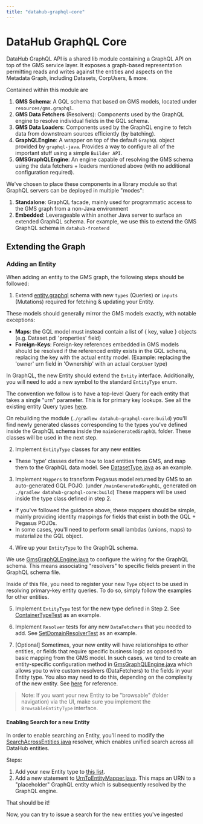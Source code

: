 ```yaml
---
title: "datahub-graphql-core"
---
```


# DataHub GraphQL Core
DataHub GraphQL API is a shared lib module containing a GraphQL API on top of the GMS service layer. It exposes a graph-based representation
permitting reads and writes against the entities and aspects on the Metadata Graph, including Datasets, CorpUsers, & more. 

Contained within this module are 

1. **GMS Schema**: A GQL schema that based on GMS models, located under `resources/gms.graphql`. 
2. **GMS Data Fetchers** (Resolvers): Components used by the GraphQL engine to resolve individual fields in the GQL schema.
3. **GMS Data Loaders**: Components used by the GraphQL engine to fetch data from downstream sources efficiently (by batching). 
4. **GraphQLEngine**: A wrapper on top of the default `GraphQL` object provided by `graphql-java`. Provides a way to configure all of the important stuff using a simple `Builder API`. 
5. **GMSGraphQLEngine**: An engine capable of resolving the GMS schema using the data fetchers + loaders mentioned above (with no additional configuration required). 

We've chosen to place these components in a library module so that GraphQL servers can be deployed in multiple "modes":

1. **Standalone**: GraphQL facade, mainly used for programmatic access to the GMS graph from a non-Java environment
2. **Embedded**: Leverageable within another Java server to surface an extended GraphQL schema. For example, we use this to extend the GMS GraphQL schema in `datahub-frontend` 


## Extending the Graph

### Adding an Entity

When adding an entity to the GMS graph, the following steps should be followed:

1. Extend [entity.graphql](https://github.com/linkedin/datahub/blob/master/datahub-graphql-core/src/main/resources/entity.graphql) schema with new `types` (Queries) or `inputs` (Mutations) required for fetching & updating your Entity.

These models should generally mirror the GMS models exactly, with notable exceptions:

- **Maps**: the GQL model must instead contain a list of { key, value } objects (e.g. Dataset.pdl 'properties' field)
- **Foreign-Keys**: Foreign-key references embedded in GMS models should be resolved if the referenced entity exists in the GQL schema,
replacing the key with the actual entity model. (Example: replacing the 'owner' urn field in 'Ownership' with an actual `CorpUser` type)

In GraphQL, the new Entity should extend the `Entity` interface. Additionally, you will need to add a new symbol to the standard 
`EntityType` enum. 

The convention we follow is to have a top-level Query for each entity that takes a single "urn" parameter. This is for primary key lookups.
See all the existing entity Query types [here](https://github.com/linkedin/datahub/blob/master/datahub-graphql-core/src/main/resources/entity.graphql#L19).

On rebuilding the module (`./gradlew datahub-graphql-core:build`) you'll find newly generated classes corresponding to 
the types you've defined inside the GraphQL schema inside the `mainGeneratedGraphQL` folder. These classes will be used in the next step.

2. Implement `EntityType` classes for any new entities 

- These 'type' classes define how to load entities from GMS, and map them to the GraphQL data model. See [DatasetType.java](https://github.com/linkedin/datahub/blob/master/datahub-graphql-core/src/main/java/com/linkedin/datahub/graphql/types/dataset/DatasetType.java) as an example.

3. Implement `Mappers` to transform Pegasus model returned by GMS to an auto-generated GQL POJO. (under `/mainGeneratedGraphQL`, generated on `./gradlew datahub-graphql-core:build`) These mappers
will be used inside the type class defined in step 2. 

- If you've followed the guidance above, these mappers should be simple, mainly
providing identity mappings for fields that exist in both the GQL + Pegasus POJOs.
- In some cases, you'll need to perform small lambdas (unions, maps) to materialize the GQL object. 

4. Wire up your `EntityType` to the GraphQL schema. 

We use [GmsGraphQLEngine.java](https://github.com/linkedin/datahub/blob/master/datahub-graphql-core/src/main/java/com/linkedin/datahub/graphql/GmsGraphQLEngine.java) to 
configure the wiring for the GraphQL schema. This means associating "resolvers" to specific fields present in the GraphQL schema file.

Inside of this file, you need to register your new `Type` object to be used in resolving primary-key entity queries.
To do so, simply follow the examples for other entities. 

5. Implement `EntityType` test for the new type defined in Step 2. See [ContainerTypeTest](https://github.com/linkedin/datahub/blob/master/datahub-graphql-core/src/test/java/com/linkedin/datahub/graphql/types/container/ContainerTypeTest.java) as an example.

6. Implement `Resolver` tests for any new `DataFetchers` that you needed to add. See [SetDomainResolverTest](https://github.com/linkedin/datahub/blob/master/datahub-graphql-core/src/test/java/com/linkedin/datahub/graphql/resolvers/domain/SetDomainResolverTest.java) as an example.

7. [Optional] Sometimes, your new entity will have relationships to other entities, or fields that require specific business logic
as opposed to basic mapping from the GMS model. In such cases, we tend to create an entity-specific configuration method in [GmsGraphQLEngine.java](https://github.com/linkedin/datahub/blob/master/datahub-graphql-core/src/main/java/com/linkedin/datahub/graphql/GmsGraphQLEngine.java)
which allows you to wire custom resolvers (DataFetchers) to the fields in your Entity type. You also may need to do this, depending
on the complexity of the new entity. See [here](https://github.com/linkedin/datahub/blob/master/datahub-graphql-core/src/main/java/com/linkedin/datahub/graphql/GmsGraphQLEngine.java#L438) for reference. 

> Note: If you want your new Entity to be "browsable" (folder navigation) via the UI, make sure you implement the `BrowsableEntityType` interface.

#### Enabling Search for a new Entity 

In order to enable searching an Entity, you'll need to modify the [SearchAcrossEntities.java](https://github.com/linkedin/datahub/blob/master/datahub-graphql-core/src/main/java/com/linkedin/datahub/graphql/resolvers/search/SearchAcrossEntitiesResolver.java) resolver, which enables unified search
across all DataHub entities. 

Steps: 

1. Add your new Entity type to [this list](https://github.com/linkedin/datahub/blob/master/datahub-graphql-core/src/main/java/com/linkedin/datahub/graphql/resolvers/search/SearchAcrossEntitiesResolver.java#L32).
2. Add a new statement to [UrnToEntityMapper.java](https://github.com/linkedin/datahub/blob/master/datahub-graphql-core/src/main/java/com/linkedin/datahub/graphql/types/common/mappers/UrnToEntityMapper.java#L35). This maps
an URN to a "placeholder" GraphQL entity which is subsequently resolved by the GraphQL engine.

That should be it! 

Now, you can try to issue a search for the new entities you've ingested 
